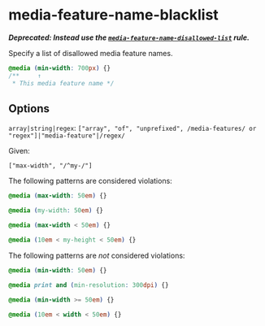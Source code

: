 # media-feature-name-blacklist

**_Deprecated: Instead use the [`media-feature-name-disallowed-list`](https://github.com/stylelint/stylelint/tree/13.7.1/lib/rules/media-feature-name-disallowed-list/README.md) rule._**

Specify a list of disallowed media feature names.

<!-- prettier-ignore -->
```css
@media (min-width: 700px) {}
/**     ↑
 * This media feature name */
```

## Options

`array|string|regex`: `["array", "of", "unprefixed", /media-features/ or "regex"]|"media-feature"|/regex/`

Given:

```
["max-width", "/^my-/"]
```

The following patterns are considered violations:

<!-- prettier-ignore -->
```css
@media (max-width: 50em) {}
```

<!-- prettier-ignore -->
```css
@media (my-width: 50em) {}
```

<!-- prettier-ignore -->
```css
@media (max-width < 50em) {}
```

<!-- prettier-ignore -->
```css
@media (10em < my-height < 50em) {}
```

The following patterns are _not_ considered violations:

<!-- prettier-ignore -->
```css
@media (min-width: 50em) {}
```

<!-- prettier-ignore -->
```css
@media print and (min-resolution: 300dpi) {}
```

<!-- prettier-ignore -->
```css
@media (min-width >= 50em) {}
```

<!-- prettier-ignore -->
```css
@media (10em < width < 50em) {}
```
